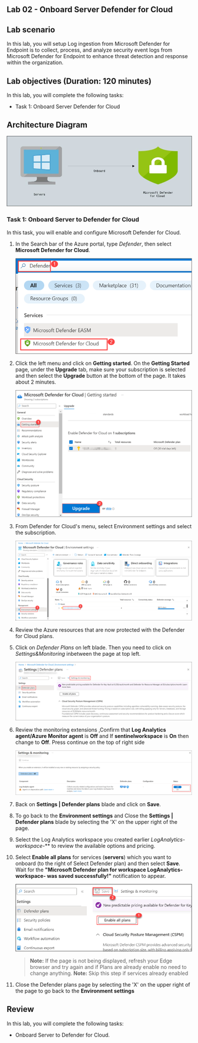 ## Lab 02 - Onboard Server Defender for Cloud  

## Lab scenario
In this lab, you will setup Log ingestion from Microsoft Defender for Endpoint is to collect, process, and analyze security event logs from Microsoft Defender for Endpoint to enhance threat detection and response within the organization.

## Lab objectives (Duration: 120 minutes)

In this lab, you will complete the following tasks:
- Task 1: Onboard Server Defender for Cloud 

## Architecture Diagram

![](../media/Lab-2%20arch1.JPG)

### Task 1: Onboard Server to Defender for Cloud 

In this task, you will enable and configure Microsoft Defender for Cloud.

1. In the Search bar of the Azure portal, type *Defender*, then select **Microsoft Defender for Cloud**.

   ![](../media/image1.png)

1. Click the left menu and click on **Getting started**. On the **Getting Started** page, under the **Upgrade** tab, make sure your subscription is selected and then select the **Upgrade** button at the bottom of the page. It takes about 2 minutes.

    ![](../media/image_60.png)

1. From Defender for Cloud's menu, select Environment settings and select the subscription.

     ![Picture 1](../media/image_50.png)

1. Review the Azure resources that are now protected with the Defender for Cloud plans.

1. Click on *Defender Plans* on left blade. Then you need to click on *Settings&Monitoring* inbetween the page at top left.

    ![](../media/image_49.png)

1. Review the monitoring extensions ,Confirm that **Log Analytics agent/Azure Monitor agent** is **Off** and  If **sentinelworkspace** is **On** 
   then change to **Off**. Press continue on the top of right side
   
   ![](../media/image6.png)
    
1. Back on **Settings | Defender plans** blade and click on **Save**.

1. To go back to the **Environment settings** and  Close the **Settings | Defender plans** blade by selecting the 'X' on the upper right of the page.

1. Select the Log Analytics workspace you created earlier *LogAnalytics-workspace-*** to review the available options and pricing.

1. Select **Enable all plans** for  services (**servers**) which you want to onboard (to the right of Select Defender plan) and then select **Save**. Wait for the **"Microsoft Defender plan for workspace LogAnalytics-workspace- was saved successfully!"** notification to appear.

   ![](../media/image_4.png)

   >**Note:** If the page is not being displayed, refresh your Edge browser and try again and if Plans are already enable no need to change anything.
   >**Note:** Skip this step if services already enabled
1. Close the Defender plans page by selecting the 'X' on the upper right of the page to go back to the **Environment settings**

## Review
In this lab, you will complete the following tasks:
- Onboard Server to Defender for Cloud.
